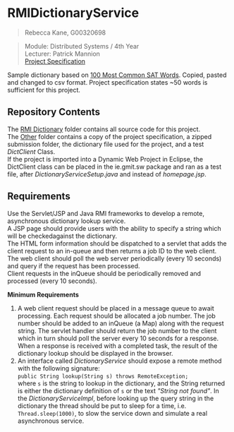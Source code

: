 # RMIDictionaryService
> Rebecca Kane, G00320698  

> Module: Distributed Systems / 4th Year  
> Lecturer: Patrick Mannion  
> [Project Specification](https://github.com/rebeccabernie/RMIDictionaryService/blob/master/Other/ProjectSpecification.pdf)

Sample dictionary based on [100 Most Common SAT Words](http://education.yourdictionary.com/for-students-and-parents/100-most-common-sat-words.html). Copied, pasted and changed to csv format. Project specification states ~50 words is sufficient for this project.  

## Repository Contents  
The [RMI Dictionary](https://github.com/rebeccabernie/RMIDictionaryService/tree/master/RMIDictionary) folder contains all source code for this project.  
The [Other](https://github.com/rebeccabernie/RMIDictionaryService/tree/master/Other) folder contains a copy of the project specification, a zipped submission folder, the dictionary file used for the project, and a test *DictClient* Class.  
If the project is imported into a Dynamic Web Project in Eclipse, the DictClient class can be placed in the ie.gmit.sw package and ran as a test file, after *DictionaryServiceSetup.java* and instead of *homepage.jsp*.  

## Requirements
Use the Servlet/JSP and Java RMI frameworks to develop a remote, asynchronous dictionary lookup service.  
A JSP page should provide users with the ability to specify a string which will be checkedagainst the dictionary.  
The HTML form information should be dispatched to a servlet that adds the client request to an in-queue and then returns a job ID to the web client.  
The web client should poll the web server periodically (every 10 seconds) and query if the request has been processed.  
Client requests in the inQueue should be periodically removed and processed (every 10 seconds).  

**Minimum Requirements**  
1. A web client request should be placed in a message queue to await processing. Each request should be allocated a job number. The job number should be added to an inQueue (a Map) along with the request string. The servlet handler should return the job number to the client which in turn should poll the server every 10 seconds for a response. When a response is received with a completed task, the result of the dictionary lookup should be displayed in the browser.
2. An interface called *DictionaryService* should expose a remote method with the following signature:  
`public String lookup(String s) throws RemoteException;`  
where `s` is the string to lookup in the dictionary, and the String returned is either the dictionary definition of `s` or the text *"String not found"*. In the *DictionaryServiceImpl*, before looking up the query string in the dictionary the thread should be put to sleep for a time, i.e. `Thread.sleep(1000)`, to slow the service down and simulate a real asynchronous service.

